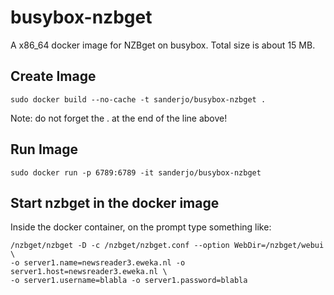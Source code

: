 busybox-nzbget
==============

A x86_64 docker image for NZBget on busybox. Total size is about 15 MB.

Create Image
------------
```
sudo docker build --no-cache -t sanderjo/busybox-nzbget .
```
Note: do not forget the . at the end of the line above!

Run Image
---------
```
sudo docker run -p 6789:6789 -it sanderjo/busybox-nzbget
```

Start nzbget in the docker image
--------------------------------
Inside the docker container, on the prompt type something like:
```
/nzbget/nzbget -D -c /nzbget/nzbget.conf --option WebDir=/nzbget/webui \
-o server1.name=newsreader3.eweka.nl -o server1.host=newsreader3.eweka.nl \
-o server1.username=blabla -o server1.password=blabla
```
